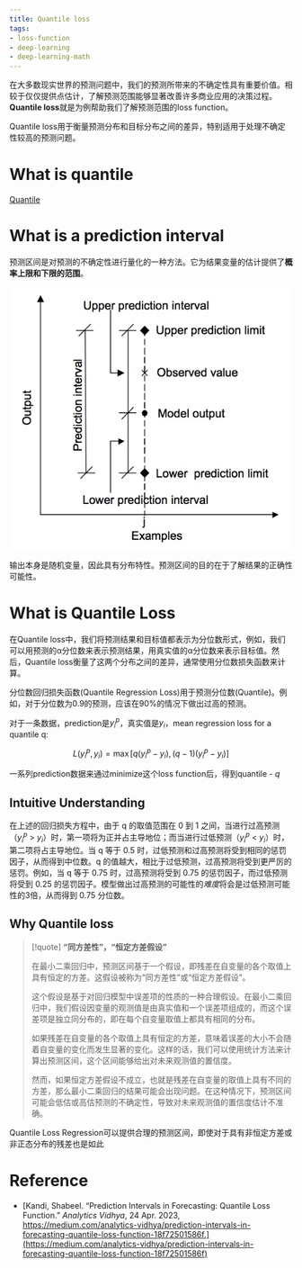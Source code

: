 ```yaml
---
title: Quantile loss
tags:
- loss-function
- deep-learning
- deep-learning-math
---
```


在大多数现实世界的预测问题中，我们的预测所带来的不确定性具有重要价值。相较于仅仅提供点估计，了解预测范围能够显著改善许多商业应用的决策过程。**Quantile loss**就是为例帮助我们了解预测范围的loss function。

Quantile loss用于衡量预测分布和目标分布之间的差异，特别适用于处理不确定性较高的预测问题。

# What is quantile

[Quantile](Math/Statistics/Basic/Quantile.md)

# What is a prediction interval

  
预测区间是对预测的不确定性进行量化的一种方法。它为结果变量的估计提供了**概率上限和下限的范围**。

![](computer_sci/deep_learning_and_machine_learning/Trick/attachments/Pasted%20image%2020230522151015.png)

输出本身是随机变量，因此具有分布特性。预测区间的目的在于了解结果的正确性可能性。

# What is Quantile Loss

在Quantile loss中，我们将预测结果和目标值都表示为分位数形式，例如，我们可以用预测的α分位数来表示预测结果，用真实值的α分位数来表示目标值。然后，Quantile loss衡量了这两个分布之间的差异，通常使用分位数损失函数来计算。

分位数回归损失函数(Quantile Regression Loss)用于预测分位数(Quantile)。例如，对于分位数为0.9的预测，应该在90%的情况下做出过高的预测。

对于一条数据，prediction是$y_i^p$，真实值是$y_i$，mean regression loss for a quantile q:

$$
L(y_i^p, y_i) = \max[q(y_i^p - y_i), (q-1)(y_i^p - y_i)]
$$

一系列prediction数据来通过minimize这个loss function后，得到quantile - $q$


## Intuitive Understanding

在上述的回归损失方程中，由于 q 的取值范围在 0 到 1 之间，当进行过高预测（$y_i^p$ > $y_i$）时，第一项将为正并占主导地位；而当进行过低预测（$y_i^p$ < $y_i$）时，第二项将占主导地位。当 q 等于 0.5 时，过低预测和过高预测将受到相同的惩罚因子，从而得到中位数。q 的值越大，相比于过低预测，过高预测将受到更严厉的惩罚。例如，当 q 等于 0.75 时，过高预测将受到 0.75 的惩罚因子，而过低预测将受到 0.25 的惩罚因子。模型做出过高预测的可能性的*难度*将会是过低预测可能性的3倍，从而得到 0.75 分位数。

## Why Quantile loss

> [!quote] 
> **“同方差性”，“恒定方差假设”**
> 
> 在最小二乘回归中，预测区间基于一个假设，即残差在自变量的各个取值上具有恒定的方差。这假设被称为“同方差性”或“恒定方差假设”。
> 
> 这个假设是基于对回归模型中误差项的性质的一种合理假设。在最小二乘回归中，我们假设因变量的观测值是由真实值和一个误差项组成的，而这个误差项是独立同分布的，即在每个自变量取值上都具有相同的分布。
> 
> 如果残差在自变量的各个取值上具有恒定的方差，意味着误差的大小不会随着自变量的变化而发生显著的变化。这样的话，我们可以使用统计方法来计算出预测区间，这个区间能够给出对未来观测值的置信度。
> 
> 然而，如果恒定方差假设不成立，也就是残差在自变量的取值上具有不同的方差，那么最小二乘回归的结果可能会出现问题。在这种情况下，预测区间可能会低估或高估预测的不确定性，导致对未来观测值的置信度估计不准确。

Quantile Loss Regression可以提供合理的预测区间，即使对于具有非恒定方差或非正态分布的残差也是如此


# Reference

* [Kandi, Shabeel. “Prediction Intervals in Forecasting: Quantile Loss Function.” _Analytics Vidhya_, 24 Apr. 2023, https://medium.com/analytics-vidhya/prediction-intervals-in-forecasting-quantile-loss-function-18f72501586f.](https://medium.com/analytics-vidhya/prediction-intervals-in-forecasting-quantile-loss-function-18f72501586f)